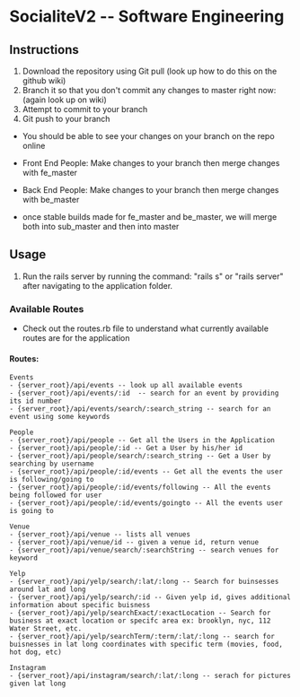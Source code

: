 # SocialiteV2 -- Software Engineering

## Instructions
1. Download the repository using Git pull (look up how to do this on the github wiki)
2. Branch it so that you don't commit any changes to master right now: (again look up on wiki)
3. Attempt to commit to your branch
4. Git push to your branch

- You should be able to see your changes on your branch on the repo online
- Front End People: Make changes to your branch then merge changes with fe_master
- Back End People: Make changes to your branch then merge changes with be_master

- once stable builds made for fe_master and be_master, we will merge both into sub_master and then into master

## Usage
1. Run the rails server by running the command: "rails s" or "rails server" after navigating to the application folder.

### Available Routes
- Check out the routes.rb file to understand what currently available routes are for the application

#### Routes:
	Events
	- {server_root}/api/events -- look up all available events
	- {server_root}/api/events/:id  -- search for an event by providing its id number
	- {server_root}/api/events/search/:search_string -- search for an event using some keywords

	People
	- {server_root}/api/people -- Get all the Users in the Application
	- {server_root}/api/people/:id -- Get a User by his/her id
	- {server_root}/api/people/search/:search_string -- Get a User by searching by username
	- {server_root}/api/people/:id/events -- Get all the events the user is following/going to
	- {server_root}/api/people/:id/events/following -- All the events being followed for user
	- {server_root}/api/people/:id/events/goingto -- All the events user is going to

	Venue
	- {server_root}/api/venue -- lists all venues
	- {server_root}/api/venue/id -- given a venue id, return venue
	- {server_root}/api/venue/search/:searchString -- search venues for keyword

	Yelp
	- {server_root}/api/yelp/search/:lat/:long -- Search for buinsesses around lat and long
	- {server_root}/api/yelp/search/:id -- Given yelp id, gives additional information about specific buisness
	- {server_root}/api/yelp/searchExact/:exactLocation -- Search for business at exact location or specifc area ex: brooklyn, nyc, 112 Water Street, etc.
	- {server_root}/api/yelp/searchTerm/:term/:lat/:long -- search for buisnesses in lat long coordinates with specific term (movies, food, hot dog, etc)

	Instagram
	- {server_root}/api/instagram/search/:lat/:long -- serach for pictures given lat long 

